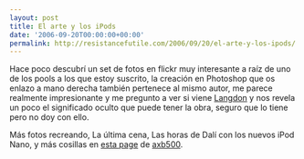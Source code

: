 ```yaml
---
layout: post
title: El arte y los iPods
date: '2006-09-20T00:00:00+00:00'
permalink: http://resistancefutile.com/2006/09/20/el-arte-y-los-ipods/
---
```

<a href="http://www.flickr.com/photos/axb500/247701511/"><img style="float:right; margin:0 0 10px 10px;cursor:pointer; cursor:hand;" src="http://photos1.blogger.com/blogger2/4553/2422/1600/247701511_5743e4d100_m.jpg" border="0" alt="" /></a>Hace poco descubrí un set de fotos en flickr muy interesante a raíz de uno de los pools a los que estoy suscrito, la creación en Photoshop que os enlazo a mano derecha también pertenece al mismo autor, me parece realmente impresionante y me pregunto a ver si viene <a href="http://en.wikipedia.org/wiki/Robert_Langdon">Langdon</a> y nos revela un poco el significado oculto que puede tener la obra, seguro que lo tiene pero no doy con ello.

Más fotos recreando, La última cena, Las horas de Dalí con los nuevos iPod Nano, y más cosillas en <a href="http://www.iaxb.com/ipod_shuffle.html">esta page</a> de <a href="http://www.flickr.com/photos/axb500/">axb500</a>.

